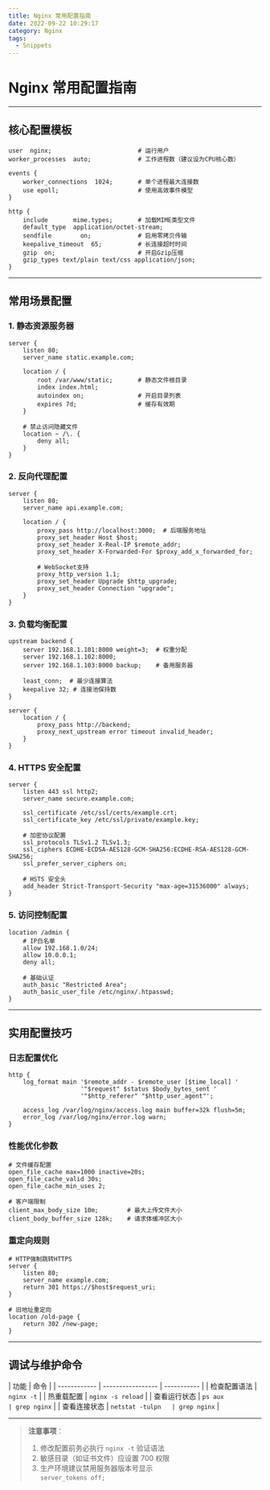 ```yaml
---
title: Nginx 常用配置指南
date: 2022-09-22 10:29:17
category: Nginx
tags:
  - Snippets
---
```


# Nginx 常用配置指南

---

## 核心配置模板

```nginx
user  nginx;                        # 运行用户
worker_processes  auto;             # 工作进程数（建议设为CPU核心数）

events {
    worker_connections  1024;       # 单个进程最大连接数
    use epoll;                      # 使用高效事件模型
}

http {
    include       mime.types;       # 加载MIME类型文件
    default_type  application/octet-stream;
    sendfile        on;             # 启用零拷贝传输
    keepalive_timeout  65;          # 长连接超时时间
    gzip  on;                       # 开启Gzip压缩
    gzip_types text/plain text/css application/json;
}
```

---

## 常用场景配置

### 1. 静态资源服务器

```nginx
server {
    listen 80;
    server_name static.example.com;

    location / {
        root /var/www/static;       # 静态文件根目录
        index index.html;
        autoindex on;               # 开启目录列表
        expires 7d;                 # 缓存有效期
    }

    # 禁止访问隐藏文件
    location ~ /\. {
        deny all;
    }
}
```

### 2. 反向代理配置

```nginx
server {
    listen 80;
    server_name api.example.com;

    location / {
        proxy_pass http://localhost:3000;  # 后端服务地址
        proxy_set_header Host $host;
        proxy_set_header X-Real-IP $remote_addr;
        proxy_set_header X-Forwarded-For $proxy_add_x_forwarded_for;

        # WebSocket支持
        proxy_http_version 1.1;
        proxy_set_header Upgrade $http_upgrade;
        proxy_set_header Connection "upgrade";
    }
}
```

### 3. 负载均衡配置

```nginx
upstream backend {
    server 192.168.1.101:8000 weight=3;  # 权重分配
    server 192.168.1.102:8000;
    server 192.168.1.103:8000 backup;    # 备用服务器

    least_conn;  # 最少连接算法
    keepalive 32; # 连接池保持数
}

server {
    location / {
        proxy_pass http://backend;
        proxy_next_upstream error timeout invalid_header;
    }
}
```

### 4. HTTPS 安全配置

```nginx
server {
    listen 443 ssl http2;
    server_name secure.example.com;

    ssl_certificate /etc/ssl/certs/example.crt;
    ssl_certificate_key /etc/ssl/private/example.key;

    # 加密协议配置
    ssl_protocols TLSv1.2 TLSv1.3;
    ssl_ciphers ECDHE-ECDSA-AES128-GCM-SHA256:ECDHE-RSA-AES128-GCM-SHA256;
    ssl_prefer_server_ciphers on;

    # HSTS 安全头
    add_header Strict-Transport-Security "max-age=31536000" always;
}
```

### 5. 访问控制配置

```nginx
location /admin {
    # IP白名单
    allow 192.168.1.0/24;
    allow 10.0.0.1;
    deny all;

    # 基础认证
    auth_basic "Restricted Area";
    auth_basic_user_file /etc/nginx/.htpasswd;
}
```

---

## 实用配置技巧

### 日志配置优化

```nginx
http {
    log_format main '$remote_addr - $remote_user [$time_local] '
                    '"$request" $status $body_bytes_sent '
                    '"$http_referer" "$http_user_agent"';

    access_log /var/log/nginx/access.log main buffer=32k flush=5m;
    error_log /var/log/nginx/error.log warn;
}
```

### 性能优化参数

```nginx
# 文件缓存配置
open_file_cache max=1000 inactive=20s;
open_file_cache_valid 30s;
open_file_cache_min_uses 2;

# 客户端限制
client_max_body_size 10m;        # 最大上传文件大小
client_body_buffer_size 128k;    # 请求体缓冲区大小
```

### 重定向规则

```nginx
# HTTP强制跳转HTTPS
server {
    listen 80;
    server_name example.com;
    return 301 https://$host$request_uri;
}

# 旧地址重定向
location /old-page {
    return 302 /new-page;
}
```

---

## 调试与维护命令

| 功能         | 命令              |
| ------------ | ----------------- | ----------- |
| 检查配置语法 | `nginx -t`        |
| 热重载配置   | `nginx -s reload` |
| 查看运行状态 | `ps aux           | grep nginx` |
| 查看连接状态 | `netstat -tulpn   | grep nginx` |

---

> **注意事项**：
>
> 1. 修改配置前务必执行 `nginx -t` 验证语法
> 2. 敏感目录（如证书文件）应设置 700 权限
> 3. 生产环境建议禁用服务器版本号显示  
>    `server_tokens off;`
